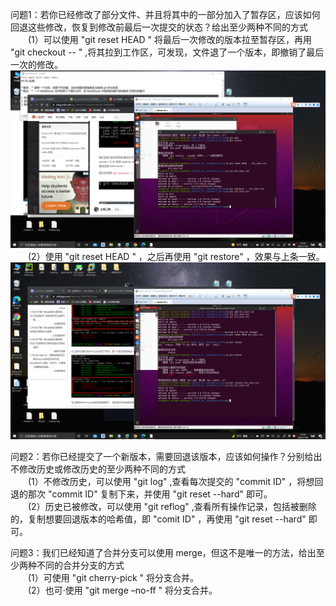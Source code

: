 问题1：若你已经修改了部分文件、并且将其中的一部分加入了暂存区，应该如何回退这些修改，恢复到修改前最后一次提交的状态？给出至少两种不同的方式  
&ensp;&ensp;&ensp;&ensp;(1）可以使用 "git reset HEAD <filename>" 将最后一次修改的版本拉至暂存区，再用 "git checkout -- <filename>" ,将其拉到工作区，可发现，文件退了一个版本，即撤销了最后一次的修改。  ![Solution1](Git_Q1_1.jpg)
&ensp;&ensp;&ensp;&ensp;(2）使用 "git reset HEAD <filname>" ，之后再使用 "git restore" ，效果与上条一致。![Solution2](Git_Q1_2.jpg)


问题2：若你已经提交了一个新版本，需要回退该版本，应该如何操作？分别给出不修改历史或修改历史的至少两种不同的方式  
&ensp;&ensp;&ensp;&ensp;(1）不修改历史，可以使用 "git log" ,查看每次提交的 "commit ID" ，将想回退的那次 "commit ID" 复制下来，并使用 "git reset <commit ID> --hard" 即可。  
&ensp;&ensp;&ensp;&ensp;(2）历史已被修改，可以使用 "git reflog" ,查看所有操作记录，包括被删除的，复制想要回退版本的哈希值，即 "comit ID" ，再使用 "git reset <commit ID> --hard" 即可。  


问题3：我们已经知道了合并分支可以使用 merge，但这不是唯一的方法，给出至少两种不同的合并分支的方式  
&ensp;&ensp;&ensp;&ensp;(1）可使用 "git cherry-pick <commit ID>" 将分支合并。  
&ensp;&ensp;&ensp;&ensp;(2）也可·使用 "git merge –no-ff <branch name>" 将分支合并。  
